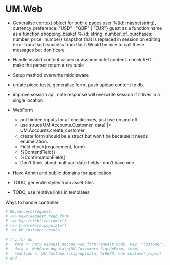 # UM.Web

- Generalise context object for public pages
  user %{id: maybe(string), currency_preference: "USD" | "GBP" | "EUR"}
  guest as a function
  name as a function
  shopping_basket %{id: string, number_of_purchases: number, price :number}
  snapshot that is replaced in session on editing
  error from flash
  success from flash
  Would be nice to call these messages but don't care
- Handle invalid content values or assume octet content. check RFC.
  make the parser return a `try` tuple
- Setup method overwrite middleware
- create piece tests, generalise form, push upload content to db.
- improve session api, note response will overwrite session if it lives in a single location.

- WebForm
  - put hidden inputs for all checkboxes, just use on and off
  - use struct(UM.Accounts.Customer, data) |> UM.Accounts.create_customer
  - create form should be a struct but won't be because it needs enumeration.
  - Field.check(requirement, form)
  - %ContentField{}
  - %ConfirmationField{}
  - Don't think about multipart date fields I don't have one.

- Have Admin and public domains for application.
- TODO, generate styles from asset files
- TODO, use relative links in templates

Ways to handle controller

```elixir
# OK.success(request)
# ~>> Raxx.Request.read_form
# ~>> Map.fetch("customer")
# ~>> CreateForm.populate()
# ~>> UM.Customer.create

# Try.for do
#   form <- Raxx.Request.decode_www_form(request.body, key: "customer")
#   data <- WebForm.populate(UM.Customers.SignUpForm, form)
#   reaction <- UM.Customers.signup(data, %{REPO: env.customer_repo})
# end
```

